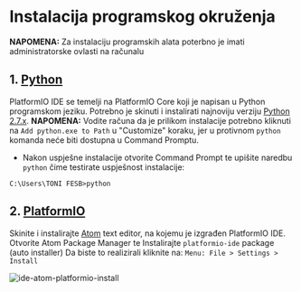 # Instalacija programskog okruženja

**NAPOMENA:** Za instalaciju programskih alata poterbno je imati administratorske ovlasti na računalu

## 1. [Python](https://www.python.org)

PlatformIO IDE se temelji na PlatformIO Core koji je napisan u Python programskom jeziku. Potrebno je skinuti i instalirati najnoviju verziju [Python 2.7.x](https://www.python.org/downloads/). **NAPOMENA:** Vodite računa da je prilikom instalacije potrebno kliknuti na `Add python.exe to Path` u "Customize" koraku, jer u protivnom `python` komanda neće biti dostupna u Command Promptu.

- Nakon uspješne instalacije otvorite Command Prompt te upišite naredbu `python` čime testirate uspješnost instalacije:

```
C:\Users\TONI FESB>python
```

## 2. [PlatformIO](http://platformio.org/)

Skinite i instalirajte [Atom](https://atom.io/) text editor, na kojemu je izgrađen PlatformIO IDE.
Otvorite Atom Package Manager te Instalirajte `platformio-ide` package (auto installer)
Da biste to realizirali kliknite na: ``Menu: File > Settings > Install``

![ide-atom-platformio-install](https://cloud.githubusercontent.com/assets/8695815/23476560/7080d942-febb-11e6-8e9c-f888d369efe0.png)

